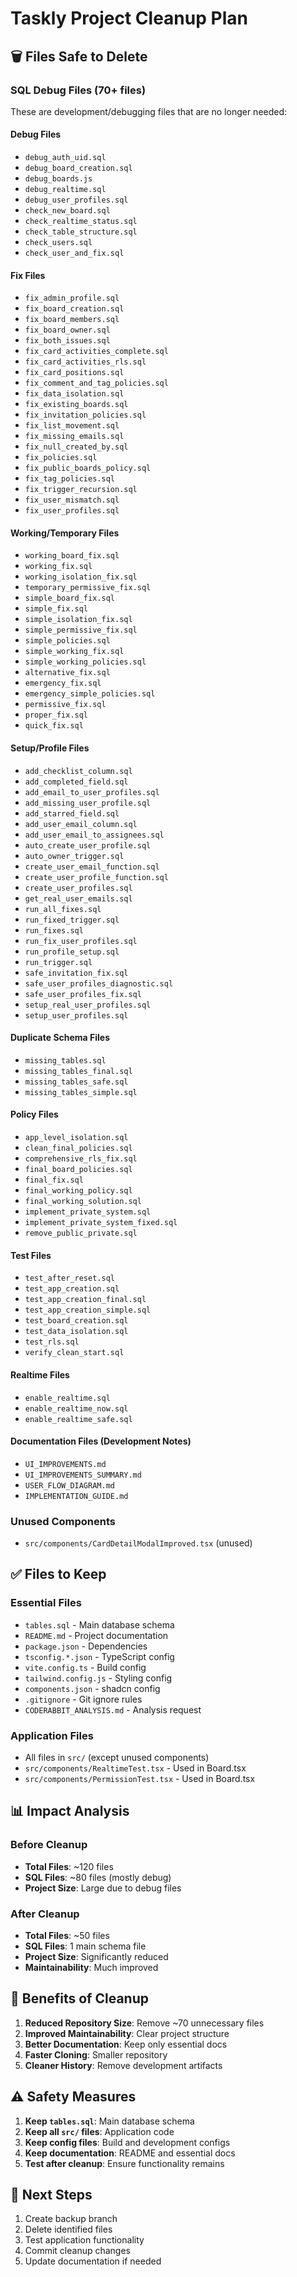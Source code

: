 # Taskly Project Cleanup Plan

## 🗑️ Files Safe to Delete

### SQL Debug Files (70+ files)
These are development/debugging files that are no longer needed:

#### Debug Files
- `debug_auth_uid.sql`
- `debug_board_creation.sql`
- `debug_boards.js`
- `debug_realtime.sql`
- `debug_user_profiles.sql`
- `check_new_board.sql`
- `check_realtime_status.sql`
- `check_table_structure.sql`
- `check_users.sql`
- `check_user_and_fix.sql`

#### Fix Files
- `fix_admin_profile.sql`
- `fix_board_creation.sql`
- `fix_board_members.sql`
- `fix_board_owner.sql`
- `fix_both_issues.sql`
- `fix_card_activities_complete.sql`
- `fix_card_activities_rls.sql`
- `fix_card_positions.sql`
- `fix_comment_and_tag_policies.sql`
- `fix_data_isolation.sql`
- `fix_existing_boards.sql`
- `fix_invitation_policies.sql`
- `fix_list_movement.sql`
- `fix_missing_emails.sql`
- `fix_null_created_by.sql`
- `fix_policies.sql`
- `fix_public_boards_policy.sql`
- `fix_tag_policies.sql`
- `fix_trigger_recursion.sql`
- `fix_user_mismatch.sql`
- `fix_user_profiles.sql`

#### Working/Temporary Files
- `working_board_fix.sql`
- `working_fix.sql`
- `working_isolation_fix.sql`
- `temporary_permissive_fix.sql`
- `simple_board_fix.sql`
- `simple_fix.sql`
- `simple_isolation_fix.sql`
- `simple_permissive_fix.sql`
- `simple_policies.sql`
- `simple_working_fix.sql`
- `simple_working_policies.sql`
- `alternative_fix.sql`
- `emergency_fix.sql`
- `emergency_simple_policies.sql`
- `permissive_fix.sql`
- `proper_fix.sql`
- `quick_fix.sql`

#### Setup/Profile Files
- `add_checklist_column.sql`
- `add_completed_field.sql`
- `add_email_to_user_profiles.sql`
- `add_missing_user_profile.sql`
- `add_starred_field.sql`
- `add_user_email_column.sql`
- `add_user_email_to_assignees.sql`
- `auto_create_user_profile.sql`
- `auto_owner_trigger.sql`
- `create_user_email_function.sql`
- `create_user_profile_function.sql`
- `create_user_profiles.sql`
- `get_real_user_emails.sql`
- `run_all_fixes.sql`
- `run_fixed_trigger.sql`
- `run_fixes.sql`
- `run_fix_user_profiles.sql`
- `run_profile_setup.sql`
- `run_trigger.sql`
- `safe_invitation_fix.sql`
- `safe_user_profiles_diagnostic.sql`
- `safe_user_profiles_fix.sql`
- `setup_real_user_profiles.sql`
- `setup_user_profiles.sql`

#### Duplicate Schema Files
- `missing_tables.sql`
- `missing_tables_final.sql`
- `missing_tables_safe.sql`
- `missing_tables_simple.sql`

#### Policy Files
- `app_level_isolation.sql`
- `clean_final_policies.sql`
- `comprehensive_rls_fix.sql`
- `final_board_policies.sql`
- `final_fix.sql`
- `final_working_policy.sql`
- `final_working_solution.sql`
- `implement_private_system.sql`
- `implement_private_system_fixed.sql`
- `remove_public_private.sql`

#### Test Files
- `test_after_reset.sql`
- `test_app_creation.sql`
- `test_app_creation_final.sql`
- `test_app_creation_simple.sql`
- `test_board_creation.sql`
- `test_data_isolation.sql`
- `test_rls.sql`
- `verify_clean_start.sql`

#### Realtime Files
- `enable_realtime.sql`
- `enable_realtime_now.sql`
- `enable_realtime_safe.sql`

#### Documentation Files (Development Notes)
- `UI_IMPROVEMENTS.md`
- `UI_IMPROVEMENTS_SUMMARY.md`
- `USER_FLOW_DIAGRAM.md`
- `IMPLEMENTATION_GUIDE.md`

### Unused Components
- `src/components/CardDetailModalImproved.tsx` (unused)

## ✅ Files to Keep

### Essential Files
- `tables.sql` - Main database schema
- `README.md` - Project documentation
- `package.json` - Dependencies
- `tsconfig.*.json` - TypeScript config
- `vite.config.ts` - Build config
- `tailwind.config.js` - Styling config
- `components.json` - shadcn config
- `.gitignore` - Git ignore rules
- `CODERABBIT_ANALYSIS.md` - Analysis request

### Application Files
- All files in `src/` (except unused components)
- `src/components/RealtimeTest.tsx` - Used in Board.tsx
- `src/components/PermissionTest.tsx` - Used in Board.tsx

## 📊 Impact Analysis

### Before Cleanup
- **Total Files**: ~120 files
- **SQL Files**: ~80 files (mostly debug)
- **Project Size**: Large due to debug files

### After Cleanup
- **Total Files**: ~50 files
- **SQL Files**: 1 main schema file
- **Project Size**: Significantly reduced
- **Maintainability**: Much improved

## 🚀 Benefits of Cleanup

1. **Reduced Repository Size**: Remove ~70 unnecessary files
2. **Improved Maintainability**: Clear project structure
3. **Better Documentation**: Keep only essential docs
4. **Faster Cloning**: Smaller repository
5. **Cleaner History**: Remove development artifacts

## ⚠️ Safety Measures

1. **Keep `tables.sql`**: Main database schema
2. **Keep all `src/` files**: Application code
3. **Keep config files**: Build and development configs
4. **Keep documentation**: README and essential docs
5. **Test after cleanup**: Ensure functionality remains

## 🎯 Next Steps

1. Create backup branch
2. Delete identified files
3. Test application functionality
4. Commit cleanup changes
5. Update documentation if needed 
